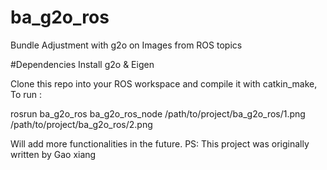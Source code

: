 
# ba_g2o_ros
Bundle Adjustment with g2o on Images from ROS topics

#Dependencies
Install g2o & Eigen

Clone this repo into your ROS workspace and compile it with catkin_make, 
To run :  

rosrun ba_g2o_ros ba_g2o_ros_node /path/to/project/ba_g2o_ros/1.png /path/to/project/ba_g2o_ros/2.png

Will add more functionalities in the future.
PS: This project was originally written by Gao xiang
